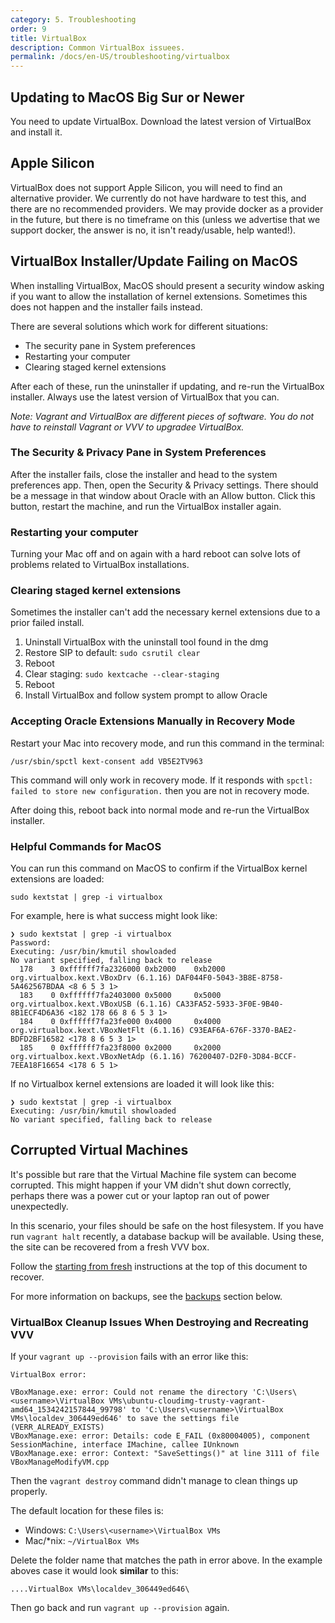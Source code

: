 ```yaml
---
category: 5. Troubleshooting
order: 9
title: VirtualBox
description: Common VirtualBox issuees.
permalink: /docs/en-US/troubleshooting/virtualbox
---
```


## Updating to MacOS Big Sur or Newer

You need to update VirtualBox. Download the latest version of VirtualBox and install it.

## Apple Silicon

VirtualBox does not support Apple Silicon, you will need to find an alternative provider. We currently do not have hardware to test this, and there are no recommended providers. We may provide docker as a provider in the future, but there is no timeframe on this (unless we advertise that we support docker, the answer is no, it isn't ready/usable, help wanted!).

## VirtualBox Installer/Update Failing on MacOS

When installing VirtualBox, MacOS should present a security window asking if you want to allow the installation of kernel extensions. Sometimes this does not happen and the installer fails instead.

There are several solutions which work for different situations:

 - The security pane in System preferences
 - Restarting your computer
 - Clearing staged kernel extensions

After each of these, run the uninstaller if updating, and re-run the VirtualBox installer. Always use the latest version of VirtualBox that you can.

_Note:  Vagrant and VirtualBox are different pieces of software. You do not have to reinstall Vagrant or VVV to upgradee VirtualBox._

### The Security & Privacy Pane in System Preferences

After the installer fails, close the installer and head to the system preferences app. Then, open the Security & Privacy settings. There should be a message in that window about Oracle with an Allow button. Click this button, restart the machine, and run the VirtualBox installer again.

### Restarting your computer

Turning your Mac off and on again with a hard reboot can solve lots of problems related to VirtualBox installations.

### Clearing staged kernel extensions

Sometimes the installer can't add the necessary kernel extensions due to a prior failed install.

1. Uninstall VirtualBox with the uninstall tool found in the dmg
2. Restore SIP to default: `sudo csrutil clear`
3. Reboot
4. Clear staging: `sudo kextcache --clear-staging`
5. Reboot
6. Install VirtualBox and follow system prompt to allow Oracle

### Accepting Oracle Extensions Manually in Recovery Mode

Restart your Mac into recovery mode, and run this command in the terminal:

```shell
/usr/sbin/spctl kext-consent add VB5E2TV963
```

This command will only work in recovery mode. If it responds with `spctl: failed to store new configuration.` then you are not in recovery mode.

After doing this, reboot back into normal mode and re-run the VirtualBox installer.

### Helpful Commands for MacOS

You can run this command on MacOS to confirm if the VirtualBox kernel extensions are loaded:

```shell
sudo kextstat | grep -i virtualbox
```

For example, here is what success might look like:

```shell
❯ sudo kextstat | grep -i virtualbox
Password:
Executing: /usr/bin/kmutil showloaded
No variant specified, falling back to release
  178    3 0xffffff7fa2326000 0xb2000    0xb2000    org.virtualbox.kext.VBoxDrv (6.1.16) DAF044F0-5043-3B8E-8758-5A462567BDAA <8 6 5 3 1>
  183    0 0xffffff7fa2403000 0x5000     0x5000     org.virtualbox.kext.VBoxUSB (6.1.16) CA33FA52-5933-3F0E-9B40-8B1ECF4D6A36 <182 178 66 8 6 5 3 1>
  184    0 0xffffff7fa23fe000 0x4000     0x4000     org.virtualbox.kext.VBoxNetFlt (6.1.16) C93EAF6A-676F-3370-BAE2-BDFD2BF16582 <178 8 6 5 3 1>
  185    0 0xffffff7fa23f8000 0x2000     0x2000     org.virtualbox.kext.VBoxNetAdp (6.1.16) 76200407-D2F0-3D84-BCCF-7EEA18F16654 <178 6 5 1>
```

If no Virtualbox kernel extensions are loaded it will look like this:

```shell
❯ sudo kextstat | grep -i virtualbox
Executing: /usr/bin/kmutil showloaded
No variant specified, falling back to release
```

## Corrupted Virtual Machines

It's possible but rare that the Virtual Machine file system can become corrupted. This might happen if your VM didn't shut down correctly, perhaps there was a power cut or your laptop ran out of power unexpectedly.

In this scenario, your files should be safe on the host filesystem. If you have run `vagrant halt` recently, a database backup will be available. Using these, the site can be recovered from a fresh VVV box.

Follow the [starting from fresh](#starting-from-fresh) instructions at the top of this document to recover.

For more information on backups, see the [backups](#backups) section below.

### VirtualBox Cleanup Issues When Destroying and Recreating VVV

If your `vagrant up --provision` fails with an error like this:

```
VirtualBox error:

VBoxManage.exe: error: Could not rename the directory 'C:\Users\<username>\VirtualBox VMs\ubuntu-cloudimg-trusty-vagrant-amd64_1534242157844_99798' to 'C:\Users\<username>\VirtualBox VMs\localdev_306449ed646' to save the settings file (VERR_ALREADY_EXISTS)
VBoxManage.exe: error: Details: code E_FAIL (0x80004005), component SessionMachine, interface IMachine, callee IUnknown
VBoxManage.exe: error: Context: "SaveSettings()" at line 3111 of file VBoxManageModifyVM.cpp
```

Then the `vagrant destroy` command didn't manage to clean things up properly.

The default location for these files is:

 - Windows: `C:\Users\<username>\VirtualBox VMs`
 - Mac/*nix: `~/VirtualBox VMs`

Delete the folder name that matches the path in error above. In the example aboves case it would look **similar** to this:

    ....VirtualBox VMs\localdev_306449ed646\

Then go back and run `vagrant up --provision` again.
